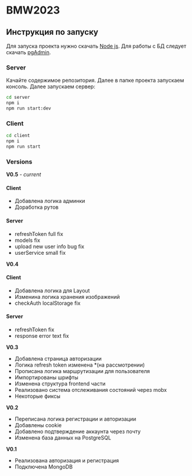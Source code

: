 # BMW2023
## Инструкция по запуску
Для запуска проекта нужно скачать [Node js](https://nodejs.org/ru).
Для работы с БД следует скачать [pgAdmin](https://www.pgadmin.org/).
### Server
Качайте содержимое репозитория. Далее в папке проекта запускаем консоль. Далее запускаем сервер:
```sh
cd server
npm i
npm run start:dev
```

### Client

```sh
cd client
npm i
npm run start
```

### Versions

**V0.5** - *current*

#### Client
- Добавлена логика админки
- Доработка рутов

#### Server
- refreshToken full fix
- models fix
- upload new user info bug fix
- userService small fix

**V0.4**

#### Client
- Добавлена логика для Layout
- Изменина логика хранения изображений
- checkAuth localStorage fix

#### Server
- refreshToken fix
- response error text fix

**V0.3**

- Добавлена страница авторизации
- Логика refresh token изменена *(на рассмотрении)
- Прописана логика маршрутизации для пользователя
- Импортированы шрифты
- Изменена структура frontend части
- Реализовано система отслеживания состояний через mobx
- Некоторые фиксы

**V0.2**

- Переписана логика регистрации и авторизации
- Добавлены cookie
- Добавлено подтверждение аккаунта через почту
- Изменена база данных на PostgreSQL

**V0.1**

- Реализована авторизация и регистрация
- Подключена MongoDB